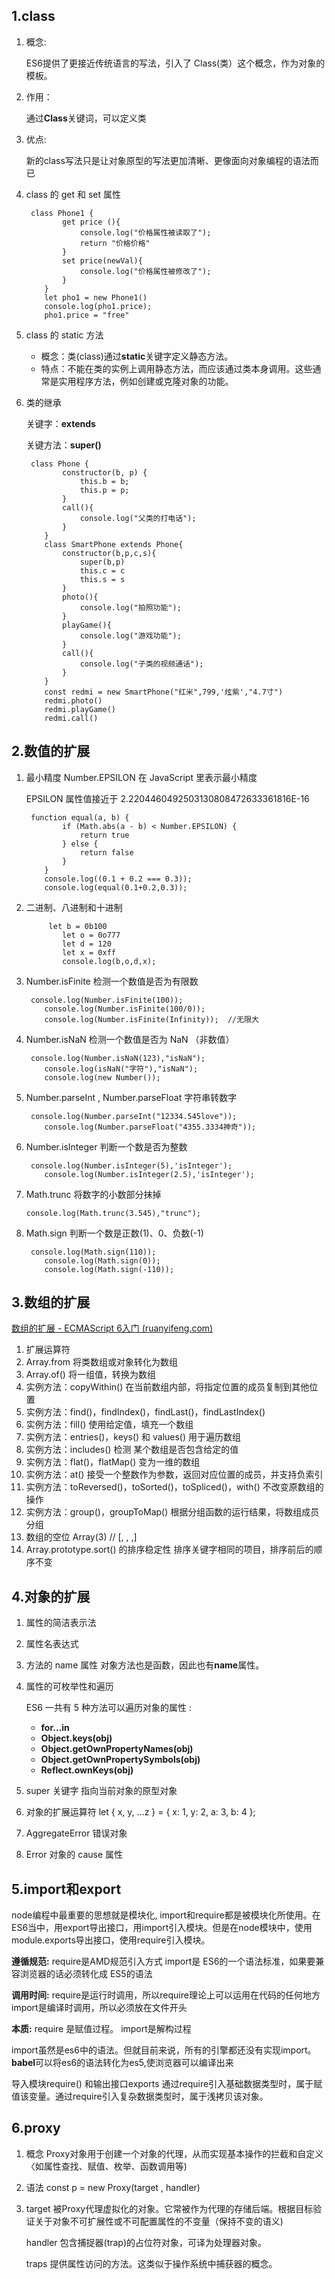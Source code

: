 ## 1.class

1. 概念:

   ES6提供了更接近传统语言的写法，引入了 Class(类）这个概念，作为对象的模板。

2. 作用：

   通过**Class**关键词，可以定义类

3. 优点:

   新的class写法只是让对象原型的写法更加清晰、更像面向对象编程的语法而已

4. class 的 get 和 set 属性

   ```
   	class Phone1 {
           get price (){
               console.log("价格属性被读取了");
               return "价格价格"
           }
           set price(newVal){
               console.log("价格属性被修改了");
           }
       }
       let pho1 = new Phone1()
       console.log(pho1.price);
       pho1.price = "free"
   ```

5. class 的 static 方法

   - 概念：类(class)通过**static**关键字定义静态方法。
   - 特点：不能在类的实例上调用静态方法，而应该通过类本身调用。这些通常是实用程序方法，例如创建或克隆对象的功能。

6. 类的继承

   关键字：**extends**

   关键方法：**super()**

   ```
   	class Phone {
           constructor(b, p) {
               this.b = b;
               this.p = p;
           }
           call(){
               console.log("父类的打电话");
           }
       }
       class SmartPhone extends Phone{
           constructor(b,p,c,s){
               super(b,p)
               this.c = c
               this.s = s
           }
           photo(){
               console.log("拍照功能");
           }
           playGame(){
               console.log("游戏功能");
           }
           call(){
               console.log("子类的视频通话");
           }
       }
       const redmi = new SmartPhone("红米",799,'炫紫',"4.7寸")
       redmi.photo()
       redmi.playGame()
       redmi.call()
   ```



## 2.数值的扩展

1. 最小精度  Number.EPSILON 在 JavaScript 里表示最小精度

   EPSILON 属性值接近于 2.2204460492503130808472633361816E-16

   ```
   	function equal(a, b) {
           if (Math.abs(a - b) < Number.EPSILON) {
               return true
           } else {
               return false
           }
       }
       console.log((0.1 + 0.2 === 0.3));
       console.log(equal(0.1+0.2,0.3));
   ```

2. 二进制、八进制和十进制

   ```
   		let b = 0b100
           let o = 0o777
           let d = 120
           let x = 0xff
           console.log(b,o,d,x);
   ```

3. Number.isFinite 检测一个数值是否为有限数

   ```
   	console.log(Number.isFinite(100));
       console.log(Number.isFinite(100/0));
       console.log(Number.isFinite(Infinity));  //无限大
   ```

4. Number.isNaN  检测一个数值是否为 NaN （非数值）

   ```
   	console.log(Number.isNaN(123),"isNaN");
       console.log(isNaN("字符"),"isNaN");
       console.log(new Number());
   ```

5. Number.parseInt , Number.parseFloat 字符串转数字

   ```
   	console.log(Number.parseInt("12334.545love"));
       console.log(Number.parseFloat("4355.3334神奇"));
   ```

6. Number.isInteger 判断一个数是否为整数

   ```
   	console.log(Number.isInteger(5),'isInteger');
       console.log(Number.isInteger(2.5),'isInteger');
   ```

7. Math.trunc  将数字的小数部分抹掉

   ```
   console.log(Math.trunc(3.545),"trunc");
   ```

8. Math.sign  判断一个数是正数(1)、0、负数(-1)

   ```
   	console.log(Math.sign(110));
       console.log(Math.sign(0));
       console.log(Math.sign(-110));
   ```



## 3.数组的扩展

 [数组的扩展 - ECMAScript 6入门 (ruanyifeng.com)](https://es6.ruanyifeng.com/#docs/array) 

1. 扩展运算符
2. Array.from  将类数组或对象转化为数组
3. Array.of()   将一组值，转换为数组 
4. 实例方法：copyWithin()   在当前数组内部，将指定位置的成员复制到其他位置 
5. 实例方法：find()，findIndex()，findLast()，findLastIndex()
6. 实例方法：fill()   使用给定值，填充一个数组 
7. 实例方法：entries()，keys() 和 values()   用于遍历数组 
8. 实例方法：includes()  检测 某个数组是否包含给定的值 
9. 实例方法：flat()，flatMap()   变为一维的数组 
10. 实例方法：at()   接受一个整数作为参数，返回对应位置的成员，并支持负索引 
11. 实例方法：toReversed()，toSorted()，toSpliced()，with()   不改变原数组的操作 
12. 实例方法：group()，groupToMap()   根据分组函数的运行结果，将数组成员分组 
13. 数组的空位  Array(3) // [, , ,]
14. Array.prototype.sort() 的排序稳定性   排序关键字相同的项目，排序前后的顺序不变 

## 4.对象的扩展

1. 属性的简洁表示法

2. 属性名表达式

3. 方法的 name 属性        对象方法也是函数，因此也有**name**属性。 

4. 属性的可枚举性和遍历

    ES6 一共有 5 种方法可以遍历对象的属性 :

   -  **for...in** 
   -  **Object.keys(obj)** 
   -  **Object.getOwnPropertyNames(obj)** 
   -  **Object.getOwnPropertySymbols(obj)** 
   -  **Reflect.ownKeys(obj)** 

5. super 关键字      指向当前对象的原型对象 

6. 对象的扩展运算符     let { x, y, ...z } = { x: 1, y: 2, a: 3, b: 4 };

7. AggregateError 错误对象   

8. Error 对象的 cause 属性



## 5.import和export

node编程中最重要的思想就是模块化, import和require都是被模块化所使用。在ES6当中，用export导出接口，用import引入模块。但是在node模块中，使用module.exports导出接口，使用require引入模块。

**遵循规范:**
require是AMD规范引入方式
import是 ES6的一个语法标准，如果要兼容浏览器的话必须转化成 ES5的语法

**调用时间:**
require是运行时调用，所以require理论上可以运用在代码的任何地方
import是编译时调用，所以必须放在文件开头

**本质:**
require 是赋值过程。
import是解构过程

import虽然是es6中的语法。但就目前来说，所有的引擎都还没有实现import。
**babel**可以将es6的语法转化为es5,使浏览器可以编译出来



导入模块require() 和输出接口exports
通过require引入基础数据类型时，属于赋值该变量。通过require引入复杂数据类型时，属于浅拷贝该对象。



## 6.proxy

1. 概念
   Proxy对象用于创建一个对象的代理，从而实现基本操作的拦截和自定义〈如属性查找、赋值、枚举、函数调用等)

2. 语法
   const p = new Proxy(target , handler)

3. target
   被Proxy代理虚拟化的对象。它常被作为代理的存储后端。根据目标验证关于对象不可扩展性或不可配置属性的不变量（保持不变的语义)

   handler 
   包含捕捉器(trap)的占位符对象，可译为处理器对象。

   traps
   提供属性访问的方法。这类似于操作系统中捕获器的概念。













































